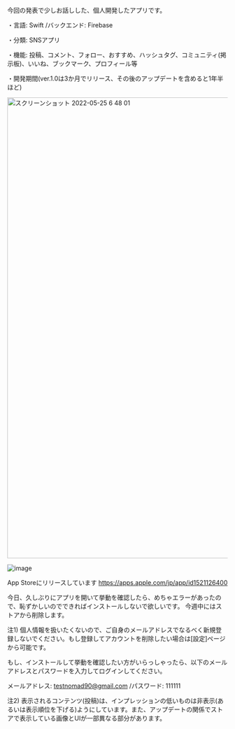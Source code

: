 今回の発表で少しお話しした、個人開発したアプリです。

・言語: Swift
/バックエンド: Firebase

・分類: SNSアプリ

・機能: 投稿、コメント、フォロー、おすすめ、ハッシュタグ、コミュニティ(掲示板)、いいね、ブックマーク、プロフィール等

・開発期間(ver.1.0は3か月でリリース、その後のアップデートを含めると1年半ほど)

<img width="1054" alt="スクリーンショット 2022-05-25 6 48 01" src="https://user-images.githubusercontent.com/86716567/170137926-9263bdf4-3bf3-42a1-9e9e-a7de18b1a922.png">

![image](https://user-images.githubusercontent.com/86716567/170151396-ac686b87-5ba3-441d-9b0d-afa498f4266f.png)

App Storeにリリースしています
https://apps.apple.com/jp/app/id1521126400


今日、久しぶりにアプリを開いて挙動を確認したら、めちゃエラーがあったので、恥ずかしいのでできればインストールしないで欲しいです。
今週中にはストアから削除します。

注1) 個人情報を扱いたくないので、ご自身のメールアドレスでなるべく新規登録しないでください。もし登録してアカウントを削除したい場合は[設定]ページから可能です。

もし、インストールして挙動を確認したい方がいらっしゃったら、以下のメールアドレスとパスワードを入力してログインしてください。

メールアドレス: testnomad90@gmail.com
/パスワード: 111111

注2) 表示されるコンテンツ(投稿)は、インプレッションの低いものは非表示(あるいは表示順位を下げる)ようにしています。また、アップデートの関係でストアで表示している画像とUIが一部異なる部分があります。


